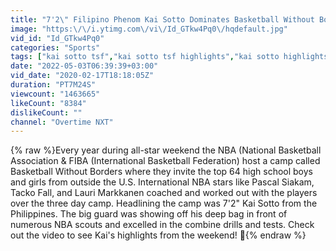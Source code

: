 ```yaml
---
title: "7'2\" Filipino Phenom Kai Sotto Dominates Basketball Without Borders Camp! Works Out With NBA Stars 🤩"
image: "https:\/\/i.ytimg.com\/vi\/Id_GTkw4Pq0\/hqdefault.jpg"
vid_id: "Id_GTkw4Pq0"
categories: "Sports"
tags: ["kai sotto tsf","kai sotto tsf highlights","kai sotto highlights"]
date: "2022-05-03T06:39:39+03:00"
vid_date: "2020-02-17T18:18:05Z"
duration: "PT7M24S"
viewcount: "1463665"
likeCount: "8384"
dislikeCount: ""
channel: "Overtime NXT"
---
```

{% raw %}Every year during all-star weekend the NBA (National Basketball Association &amp; FIBA (International Basketball Federation) host a camp called Basketball Without Borders where they invite the top 64 high school boys and girls from outside the U.S. International NBA stars like Pascal Siakam, Tacko Fall, and Lauri Markkanen coached and worked out with the players over the three day camp. Headlining the camp was 7'2&quot; Kai Sotto from the Philippines. The big guard was showing off his deep bag in front of numerous NBA scouts and excelled in the combine drills and tests. Check out the video to see Kai's highlights from the weekend! 💯{% endraw %}
